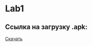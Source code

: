 # Lab1

## Ссылка на загрузку .apk:

[Скачать]([https://drive.google.com/file/d/1TLC_47o139EK4trFXyQvf9K8XE3KCTNP/view?usp=sharing](https://drive.google.com/file/d/1TLC_47o139EK4trFXyQvf9K8XE3KCTNP/view?usp=sharing)https://drive.google.com/file/d/1TLC_47o139EK4trFXyQvf9K8XE3KCTNP/view?usp=sharing)

